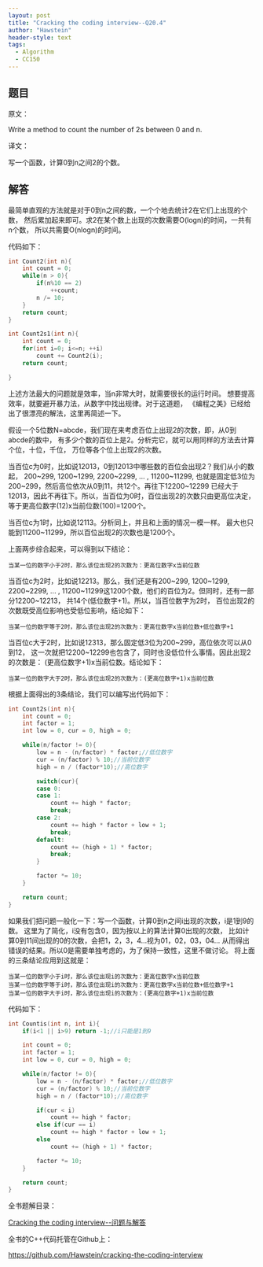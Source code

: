 ```yaml
---
layout: post
title: "Cracking the coding interview--Q20.4"
author: "Hawstein"
header-style: text
tags:
  - Algorithm
  - CC150
---
```


## 题目

原文：

Write a method to count the number of 2s between 0 and n.

译文：

写一个函数，计算0到n之间2的个数。

## 解答

最简单直观的方法就是对于0到n之间的数，一个个地去统计2在它们上出现的个数，
然后累加起来即可。求2在某个数上出现的次数需要O(logn)的时间，一共有n个数，
所以共需要O(nlogn)的时间。

代码如下：

```cpp
int Count2(int n){
    int count = 0;
    while(n > 0){
        if(n%10 == 2)
            ++count;
        n /= 10;
    }
    return count;
}

int Count2s1(int n){
    int count = 0;
    for(int i=0; i<=n; ++i)
        count += Count2(i);
    return count;

}
```

上述方法最大的问题就是效率，当n非常大时，就需要很长的运行时间。
想要提高效率，就要避开暴力法，从数字中找出规律。对于这道题，
《编程之美》已经给出了很漂亮的解法，这里再简述一下。

假设一个5位数N=abcde，我们现在来考虑百位上出现2的次数，即，从0到abcde的数中，
有多少个数的百位上是2。分析完它，就可以用同样的方法去计算个位，十位，千位，
万位等各个位上出现2的次数。

当百位c为0时，比如说12013，0到12013中哪些数的百位会出现2？我们从小的数起，
200~299, 1200~1299, 2200~2299, ... , 11200~11299, 
也就是固定低3位为200~299，然后高位依次从0到11，共12个。再往下12200~12299
已经大于12013，因此不再往下。所以，当百位为0时，百位出现2的次数只由更高位决定，
等于更高位数字(12)x当前位数(100)=1200个。

当百位c为1时，比如说12113。分析同上，并且和上面的情况一模一样。
最大也只能到11200~11299，所以百位出现2的次数也是1200个。

上面两步综合起来，可以得到以下结论：

	当某一位的数字小于2时，那么该位出现2的次数为：更高位数字x当前位数

当百位c为2时，比如说12213。那么，我们还是有200~299, 1200~1299, 2200~2299, 
... , 11200~11299这1200个数，他们的百位为2。但同时，还有一部分12200~12213，
共14个(低位数字+1)。所以，当百位数字为2时，
百位出现2的次数既受高位影响也受低位影响，结论如下：

	当某一位的数字等于2时，那么该位出现2的次数为：更高位数字x当前位数+低位数字+1

当百位c大于2时，比如说12313，那么固定低3位为200~299，高位依次可以从0到12，
这一次就把12200~12299也包含了，同时也没低位什么事情。因此出现2的次数是：
(更高位数字+1)x当前位数。结论如下：

	当某一位的数字大于2时，那么该位出现2的次数为：(更高位数字+1)x当前位数

根据上面得出的3条结论，我们可以编写出代码如下：

```cpp
int Count2s(int n){
    int count = 0;
    int factor = 1;
    int low = 0, cur = 0, high = 0;

    while(n/factor != 0){
        low = n - (n/factor) * factor;//低位数字
        cur = (n/factor) % 10;//当前位数字
        high = n / (factor*10);//高位数字

        switch(cur){
        case 0:
        case 1:
            count += high * factor;
            break;
        case 2:
            count += high * factor + low + 1;
            break;
        default:
            count += (high + 1) * factor;
            break;
        }

        factor *= 10;
    }

    return count;
}
```

如果我们把问题一般化一下：写一个函数，计算0到n之间i出现的次数，i是1到9的数。
这里为了简化，i没有包含0，因为按以上的算法计算0出现的次数，
比如计算0到11间出现的0的次数，会把1，2，3，4...视为01，02，03，04...
从而得出错误的结果。所以0是需要单独考虑的，为了保持一致性，这里不做讨论。
将上面的三条结论应用到这就是：

	当某一位的数字小于i时，那么该位出现i的次数为：更高位数字x当前位数
	当某一位的数字等于i时，那么该位出现i的次数为：更高位数字x当前位数+低位数字+1
	当某一位的数字大于i时，那么该位出现i的次数为：(更高位数字+1)x当前位数

代码如下：

```cpp
int Countis(int n, int i){
    if(i<1 || i>9) return -1;//i只能是1到9

    int count = 0;
    int factor = 1;
    int low = 0, cur = 0, high = 0;

    while(n/factor != 0){
        low = n - (n/factor) * factor;//低位数字
        cur = (n/factor) % 10;//当前位数字
        high = n / (factor*10);//高位数字

        if(cur < i)
            count += high * factor;
        else if(cur == i)
            count += high * factor + low + 1;
        else
            count += (high + 1) * factor;

        factor *= 10;
    }

    return count;
}
```


全书题解目录：

[Cracking the coding interview--问题与解答](/2013/03/14/ctci-solutions-contents/)

全书的C++代码托管在Github上：

<https://github.com/Hawstein/cracking-the-coding-interview>
